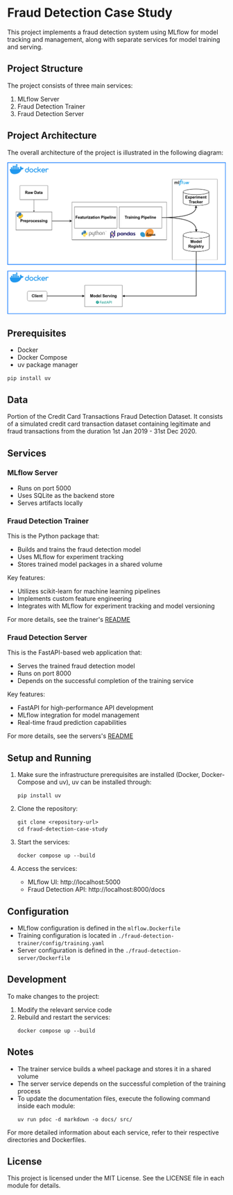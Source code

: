 # Fraud Detection Case Study

This project implements a fraud detection system using MLflow for model tracking and management, along with separate services for model training and serving.

## Project Structure

The project consists of three main services:

1. MLflow Server
2. Fraud Detection Trainer
3. Fraud Detection Server

## Project Architecture

The overall architecture of the project is illustrated in the following diagram:

![Fraud Detection System Architecture](fraud-detection-diagram.png)

## Prerequisites

- Docker
- Docker Compose
- uv package manager
```
pip install uv
```

## Data

Portion of the Credit Card Transactions Fraud Detection Dataset. It consists of a simulated credit card transaction dataset containing legitimate and fraud transactions from the duration 1st Jan 2019 - 31st Dec 2020. 

## Services

### MLflow Server

- Runs on port 5000
- Uses SQLite as the backend store
- Serves artifacts locally

### Fraud Detection Trainer

This is the Python package that:

- Builds and trains the fraud detection model
- Uses MLflow for experiment tracking
- Stores trained model packages in a shared volume

Key features:
- Utilizes scikit-learn for machine learning pipelines
- Implements custom feature engineering
- Integrates with MLflow for experiment tracking and model versioning

For more details, see the trainer's [README](fraud-detection-trainer/README.md)


### Fraud Detection Server

This is the FastAPI-based web application that:

- Serves the trained fraud detection model
- Runs on port 8000
- Depends on the successful completion of the training service

Key features:
- FastAPI for high-performance API development
- MLflow integration for model management
- Real-time fraud prediction capabilities

For more details, see the servers's [README](fraud-detection-server/README.md)

## Setup and Running

1. Make sure the infrastructure prerequisites are installed (Docker, Docker-Compose and uv), uv can be installed through:
   ```
   pip install uv
   ```

1. Clone the repository:
   ```
   git clone <repository-url>
   cd fraud-detection-case-study
   ```

2. Start the services:
   ```
   docker compose up --build
   ```

3. Access the services:
   - MLflow UI: http://localhost:5000
   - Fraud Detection API: http://localhost:8000/docs

## Configuration

- MLflow configuration is defined in the `mlflow.Dockerfile`
- Training configuration is located in `./fraud-detection-trainer/config/training.yaml`
- Server configuration is defined in the `./fraud-detection-server/Dockerfile`

## Development

To make changes to the project:

1. Modify the relevant service code
2. Rebuild and restart the services:
   ```
   docker compose up --build
   ```

## Notes

- The trainer service builds a wheel package and stores it in a shared volume
- The server service depends on the successful completion of the training process
- To update the documentation files, execute the following command inside each module:
   ```
   uv run pdoc -d markdown -o docs/ src/
   ```

For more detailed information about each service, refer to their respective directories and Dockerfiles.

## License

This project is licensed under the MIT License. See the LICENSE file in each module for details.
